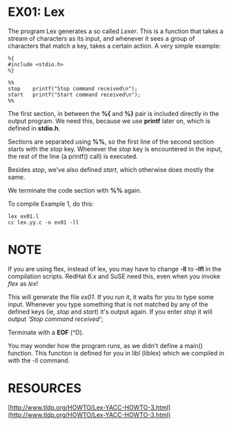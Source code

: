 # EX01: Lex
The program Lex generates a so called _Lexer_. This is a function that takes a stream of characters as its input, and whenever it sees a group of characters that match a key, takes a certain action. A very simple example:
```
%{
#include <stdio.h>
%}

%%
stop    printf("Stop command received\n");
start   printf("Start command received\n");
%%
```
The first section, in between the **%{** and **%}** pair is included directly in the output program. We need this, because we use **printf** later on, which is defined in **stdio.h**.

Sections are separated using **%%**, so the first line of the second section starts with the _stop_ key. Whenever the _stop_ key is encountered in the input, the rest of the line (a printf() call) is executed.

Besides _stop_, we've also defined _start_, which otherwise does mostly the same.

We terminate the code section with **%%** again.

To compile Example 1, do this:
```
lex ex01.l
cc lex.yy.c -o ex01 -ll
```

# NOTE
If you are using flex, instead of lex, you may have to change **-ll** to **-lfl** in the compilation scripts. RedHat 6.x and SuSE need this, even when you invoke _flex_ as _lex_!

This will generate the file _ex01_. If you run it, it waits for you to type some input. Whenever you type something that is not matched by any of the defined keys (ie, _stop_ and _start_) it's output again. If you enter _stop_ it will output _'Stop command received'_;

Terminate with a **EOF** (^D).

You may wonder how the program runs, as we didn't define a main() function. This function is defined for you in libl (liblex) which we compiled in with the -ll command.

# RESOURCES
[http://www.tldp.org/HOWTO/Lex-YACC-HOWTO-3.html](http://www.tldp.org/HOWTO/Lex-YACC-HOWTO-3.html)